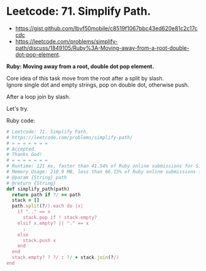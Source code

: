 # Leetcode: 71. Simplify Path.

- https://gist.github.com/lbvf50mobile/c8519f1067bbc43ed620e81c2c17ccdc
- https://leetcode.com/problems/simplify-path/discuss/1849105/Ruby%3A-Moving-away-from-a-root-double-dot-pop-element.

**Ruby: Moving away from a root, double dot pop element.**

Core idea of this task move from the root after a split by slash.  
Ignore single dot and empty strings, pop on double dot, otherwise push.  

After a loop join by slash.

Let's try.

Ruby code:
```Ruby
# Leetcode: 71. Simplify Path.
# https://leetcode.com/problems/simplify-path/
# = = = = = = =
# Accepted.
# Thanks God!
# = = = = = = =
# Runtime: 121 ms, faster than 41.54% of Ruby online submissions for Simplify Path.
# Memory Usage: 210.9 MB, less than 66.15% of Ruby online submissions for Simplify Path.
# @param {String} path
# @return {String}
def simplify_path(path)
  return path if ?/ == path
  stack = []
  path.split(?/).each do |x|
    if ".." == x
      stack.pop if ! stack.empty?
    elsif x.empty? || "." == x
      ;
    else
      stack.push x
    end
  end
  stack.empty? ? ?/ : ?/ + stack.join(?/)
end
```
